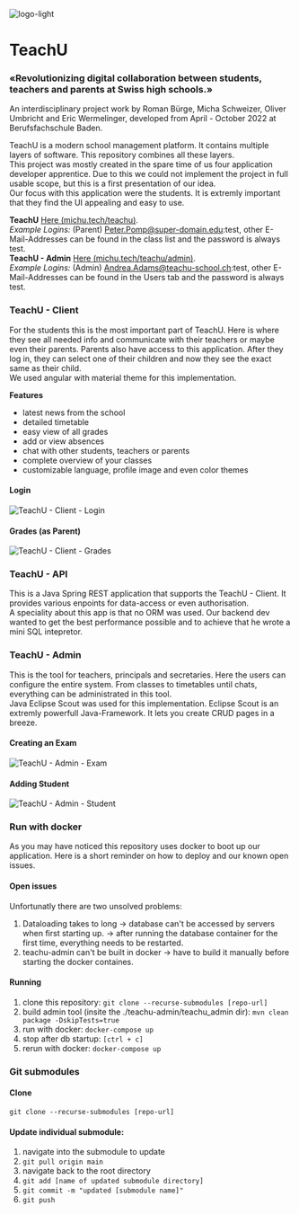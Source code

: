 ![logo-light](https://user-images.githubusercontent.com/67689103/192387739-eeabfc18-257d-4b9a-989b-2517f2fd92e6.svg)

# TeachU
### «Revolutionizing digital collaboration between students, teachers and parents at Swiss high schools.»
An interdisciplinary project work by Roman Bürge, Micha Schweizer, Oliver Umbricht and Eric Wermelinger, developed from April - October 2022 at Berufsfachschule Baden.

TeachU is a modern school management platform. It contains multiple layers of software. This repository combines all these layers.  
This project was mostly created in the spare time of us four application developer apprentice. Due to this we could not implement the project in full usable scope, but this is a first presentation of our idea.  
Our focus with this application were the students. It is extremly important that they find the UI appealing and easy to use.  

**TeachU** [Here (michu.tech/teachu)](https://michu.tech/teachu/).  
_Example Logins:_ (Parent) Peter.Pomp@super-domain.edu:test, other E-Mail-Addresses can be found in the class list and the password is always test.   
**TeachU - Admin** [Here (michu.tech/teachu/admin)](https://michu.tech/teachu/admin/).   
_Example Logins:_ (Admin) Andrea.Adams@teachu-school.ch:test, other E-Mail-Addresses can be found in the Users tab and the password is always test.  

### TeachU - Client
For the students this is the most important part of TeachU. Here is where they see all needed info and communicate with their teachers or maybe even their parents. Parents also have access to this application. After they log in, they can select one of their children and now they see the exact same as their child.   
We used angular with material theme for this implementation. 

**Features**
- latest news from the school
- detailed timetable
- easy view of all grades
- add or view absences
- chat with other students, teachers or parents
- complete overview of your classes
- customizable language, profile image and even color themes

#### Login 
![TeachU - Client - Login](https://user-images.githubusercontent.com/67689103/192392336-e60b04a0-8b8e-4133-b61c-999b5c605d48.png)

#### Grades (as Parent) 
![TeachU - Client - Grades](https://user-images.githubusercontent.com/67689103/192392521-70970543-6e75-45df-bea9-3b4bbe015393.png)

### TeachU - API
This is a Java Spring REST application that supports the TeachU - Client. It provides various enpoints for data-access or even authorisation.  
A speciality about this app is that no ORM was used. Our backend dev wanted to get the best performance possible and to achieve that he wrote a mini SQL intepretor. 

### TeachU - Admin
This is the tool for teachers, principals and secretaries. Here the users can configure the entire system. From classes to timetables until chats, everything can be administrated in this tool.  
Java Eclipse Scout was used for this implementation. Eclipse Scout is an extremly powerfull Java-Framework. It lets you create CRUD pages in a breeze. 

#### Creating an Exam
![TeachU - Admin - Exam](https://user-images.githubusercontent.com/67689103/192392708-ccfb5973-b589-4214-9d96-7f1f3eb1f711.png)

#### Adding Student
![TeachU - Admin - Student](https://user-images.githubusercontent.com/67689103/192392873-f0e14ac1-f300-4053-9e2c-aa6480240b10.png)


### Run with docker
As you may have noticed this repository uses docker to boot up our application. Here is a short reminder on how to deploy and our known open issues.

#### Open issues
Unfortunatly there are two unsolved problems: 
1. Dataloading takes to long -> database can't be accessed by servers when first starting up. -> after running the database container for the first time, everything needs to be restarted. 
2. teachu-admin can't be built in docker -> have to build it manually before starting the docker containes.

#### Running
1. clone this repository: `git clone --recurse-submodules [repo-url]`
2. build admin tool (insite the ./teachu-admin/teachu_admin dir): `mvn clean package -DskipTests=true`
3. run with docker: `docker-compose up`
4. stop after db startup: `[ctrl + c]`
5. rerun with docker: `docker-compose up`

### Git submodules
#### Clone
`git clone --recurse-submodules [repo-url]`  

#### Update individual submodule: 
1. navigate into the submodule to update
2. `git pull origin main`
3. navigate back to the root directory
4. `git add [name of updated submodule directory]`
5. `git commit -m "updated [submodule name]"`
6. `git push`
